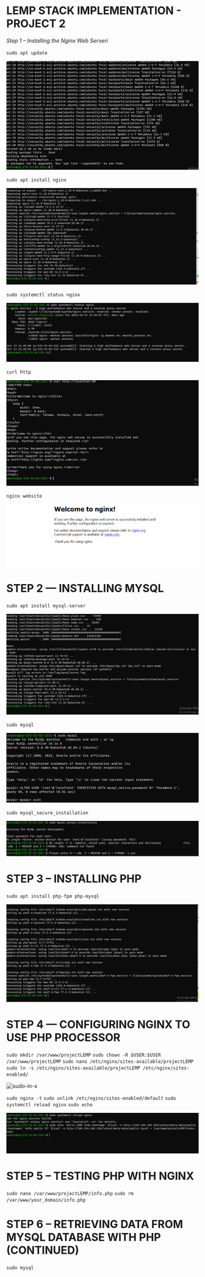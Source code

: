 #   LEMP STACK IMPLEMENTATION - PROJECT 2

*Step 1 – Installing the Nginx Web Serveri*

`sudo apt update`

![atp-update](./images/apt-update.png)

`sudo apt install nginx`

![apt=install-nginx](./images/apt-install-nginx.png)

`sudo systemctl status nginx`

![systemctl-status-nginx](./images/systemctl-status-nginx.png)

`curl http`

![curl-http](./images/curl-http.png)

`nginx website`

![nginx-website](./images/nginx-website.png)

# STEP 2 — INSTALLING MYSQL

`sudo apt install mysql-server`


![mysql-server](./images/mysql-server.png)

`sudo mysql`


![sudo-mysql](./images/sudo-mysql.png)

`sudo mysql_secure_installation`

![mysql-secure-installation](./images/mysql-secure-installation.png)

# STEP 3 – INSTALLING PHP

`sudo apt install php-fpm php-mysql`

![php-mysql](./images/php-mysql.png)

# STEP 4 — CONFIGURING NGINX TO USE PHP PROCESSOR
`sudo mkdir /var/www/projectLEMP`
`sudo chown -R $USER:$USER /var/www/projectLEMP`
`sudo nano /etc/nginx/sites-available/projectLEMP`
`sudo ln -s /etc/nginx/sites-available/projectLEMP /etc/nginx/sites-enabled/`

![sudo-in-s](./images/sudo-in-s.png)

`sudo nginx -t`
`sudo unlink /etc/nginx/sites-enabled/default`
`sudo systemctl reload nginx`
`sudo echo`

![sudo-echo](./images/sudo-echo.png)

# STEP 5 – TESTING PHP WITH NGINX
`sudo nano /var/www/projectLEMP/info.php`
`sudo rm /var/www/your_domain/info.php`

# STEP 6 – RETRIEVING DATA FROM MYSQL DATABASE WITH PHP (CONTINUED)
`sudo mysql`